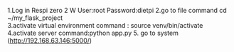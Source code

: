 1.Log in Respi zero 2 W               User:root Password:dietpi
2.go to file                          command cd ~/my_flask_project               
3.activate virtual environment        command : source venv/bin/activate
4.activate server                     command:python app.py
5. go to system                       (http://192.168.63.146:5000/)
